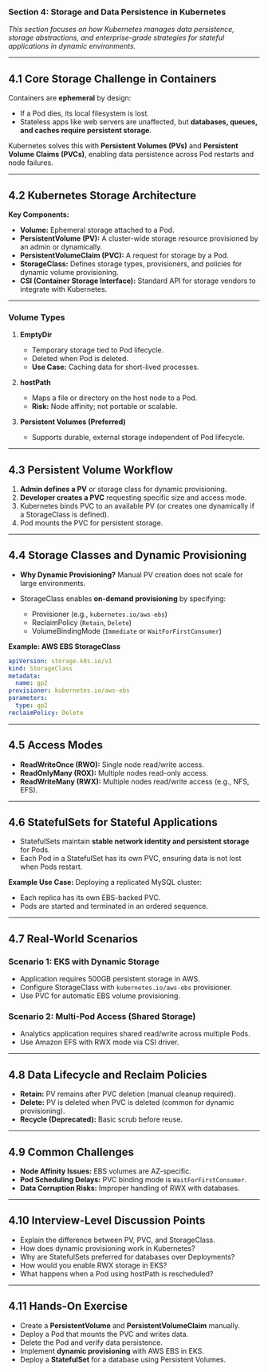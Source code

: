 ### **Section 4: Storage and Data Persistence in Kubernetes**

*This section focuses on how Kubernetes manages data persistence, storage abstractions, and enterprise-grade strategies for stateful applications in dynamic environments.*

---

## **4.1 Core Storage Challenge in Containers**

Containers are **ephemeral** by design:

* If a Pod dies, its local filesystem is lost.
* Stateless apps like web servers are unaffected, but **databases, queues, and caches require persistent storage**.

Kubernetes solves this with **Persistent Volumes (PVs)** and **Persistent Volume Claims (PVCs)**, enabling data persistence across Pod restarts and node failures.

---

## **4.2 Kubernetes Storage Architecture**

**Key Components:**

* **Volume:** Ephemeral storage attached to a Pod.
* **PersistentVolume (PV):** A cluster-wide storage resource provisioned by an admin or dynamically.
* **PersistentVolumeClaim (PVC):** A request for storage by a Pod.
* **StorageClass:** Defines storage types, provisioners, and policies for dynamic volume provisioning.
* **CSI (Container Storage Interface):** Standard API for storage vendors to integrate with Kubernetes.

---

### **Volume Types**

1. **EmptyDir**

   * Temporary storage tied to Pod lifecycle.
   * Deleted when Pod is deleted.
   * **Use Case:** Caching data for short-lived processes.

2. **hostPath**

   * Maps a file or directory on the host node to a Pod.
   * **Risk:** Node affinity; not portable or scalable.

3. **Persistent Volumes (Preferred)**

   * Supports durable, external storage independent of Pod lifecycle.

---

## **4.3 Persistent Volume Workflow**

1. **Admin defines a PV** or storage class for dynamic provisioning.
2. **Developer creates a PVC** requesting specific size and access mode.
3. Kubernetes binds PVC to an available PV (or creates one dynamically if a StorageClass is defined).
4. Pod mounts the PVC for persistent storage.

---

## **4.4 Storage Classes and Dynamic Provisioning**

* **Why Dynamic Provisioning?**
  Manual PV creation does not scale for large environments.
* StorageClass enables **on-demand provisioning** by specifying:

  * Provisioner (e.g., `kubernetes.io/aws-ebs`)
  * ReclaimPolicy (`Retain`, `Delete`)
  * VolumeBindingMode (`Immediate` or `WaitForFirstConsumer`)

**Example: AWS EBS StorageClass**

```yaml
apiVersion: storage.k8s.io/v1
kind: StorageClass
metadata:
  name: gp2
provisioner: kubernetes.io/aws-ebs
parameters:
  type: gp2
reclaimPolicy: Delete
```

---

## **4.5 Access Modes**

* **ReadWriteOnce (RWO):** Single node read/write access.
* **ReadOnlyMany (ROX):** Multiple nodes read-only access.
* **ReadWriteMany (RWX):** Multiple nodes read/write access (e.g., NFS, EFS).

---

## **4.6 StatefulSets for Stateful Applications**

* StatefulSets maintain **stable network identity and persistent storage** for Pods.
* Each Pod in a StatefulSet has its own PVC, ensuring data is not lost when Pods restart.

**Example Use Case:**
Deploying a replicated MySQL cluster:

* Each replica has its own EBS-backed PVC.
* Pods are started and terminated in an ordered sequence.

---

## **4.7 Real-World Scenarios**

### **Scenario 1: EKS with Dynamic Storage**

* Application requires 500GB persistent storage in AWS.
* Configure StorageClass with `kubernetes.io/aws-ebs` provisioner.
* Use PVC for automatic EBS volume provisioning.

### **Scenario 2: Multi-Pod Access (Shared Storage)**

* Analytics application requires shared read/write across multiple Pods.
* Use Amazon EFS with RWX mode via CSI driver.

---

## **4.8 Data Lifecycle and Reclaim Policies**

* **Retain:** PV remains after PVC deletion (manual cleanup required).
* **Delete:** PV is deleted when PVC is deleted (common for dynamic provisioning).
* **Recycle (Deprecated):** Basic scrub before reuse.

---

## **4.9 Common Challenges**

* **Node Affinity Issues:** EBS volumes are AZ-specific.
* **Pod Scheduling Delays:** PVC binding mode is `WaitForFirstConsumer`.
* **Data Corruption Risks:** Improper handling of RWX with databases.

---

## **4.10 Interview-Level Discussion Points**

* Explain the difference between PV, PVC, and StorageClass.
* How does dynamic provisioning work in Kubernetes?
* Why are StatefulSets preferred for databases over Deployments?
* How would you enable RWX storage in EKS?
* What happens when a Pod using hostPath is rescheduled?

---

## **4.11 Hands-On Exercise**

* Create a **PersistentVolume** and **PersistentVolumeClaim** manually.
* Deploy a Pod that mounts the PVC and writes data.
* Delete the Pod and verify data persistence.
* Implement **dynamic provisioning** with AWS EBS in EKS.
* Deploy a **StatefulSet** for a database using Persistent Volumes.

